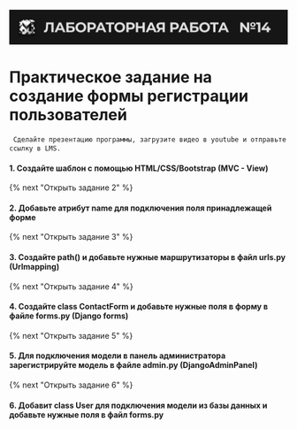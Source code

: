 ![alt MATE Programming Lab](https://github.com/MATE-Programming/Lab_logo/blob/main/lab_14.svg?raw=true)
# Практическое задание на создание формы регистрации пользователей
     Сделайте презентацию программы, загрузите видео в youtube и отправьте ссылку в LMS.

#### 1. Cоздайте шаблон с помощью HTML/CSS/Bootstrap (MVC - View)

{% next "Открыть задание 2" %}

#### 2. Добавьте атрибут name для подключения поля принадлежащей форме
                    
{% next "Открыть задание 3" %}
#### 3. Создайте path() и добавьте нужные маршрутизаторы в файл urls.py (Urlmapping)


{% next "Открыть задание 4" %}

#### 4. Создайте class ContactForm и добавьте нужные поля в форму в файле forms.py (Django forms)

{% next "Открыть задание 5" %}

#### 5. Для подключения модели в панель администратора зарегистрируйте модель в файле admin.py  (DjangoAdminPanel)

{% next "Открыть задание 6" %}

#### 6. Добавит class User для подключения модели из базы данных и добавьте нужные поля в файл forms.py



